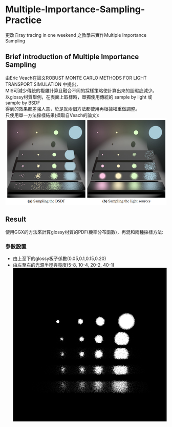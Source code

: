 # Multiple-Importance-Sampling-Practice
更改自ray tracing in one weekend 之教學來實作Multiple Importance Sampling
## Brief introduction of Multiple Importance Sampling
由Eric Veach在論文ROBUST MONTE CARLO METHODS FOR LIGHT TRANSPORT SIMULATION 中提出，  
MIS可減少傳統的複雜計算且融合不同的採樣策略使計算出來的圖瑕疵減少。  
以glossy材質舉例，在表面上取樣時，單獨使用傳統的 sample by light 或 sample by BSDF  
得到的效果都差強人意，於是就兩個方法都使用再根據權重做調整。  
只使用單一方法採樣結果(擷取自Veach的論文):  
![image](https://github.com/zz4634266/Multiple-Importance-Sampling-Practice/blob/main/Veach-example.png?raw=true)
## Result
使用GGX的方法來計算glossy材質的PDF(機率分布函數)，再混和兩種採樣方法:  
### 參數設置
* 由上至下的glossy板子係數(0.05,0.1,0.15,0.20)
* 由左至右的光源半徑與亮度(5-8, 10-4, 20-2, 40-1)  
![image](https://github.com/zz4634266/Multiple-Importance-Sampling-Practice/blob/main/mis.png?raw=true)
